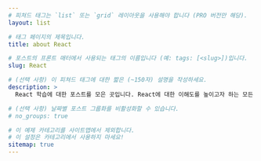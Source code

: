 ```yaml
---
# 피쳐드 태그는 `list` 또는 `grid` 레이아웃을 사용해야 합니다 (PRO 버전만 해당).
layout: list

# 태그 페이지의 제목입니다.
title: about React

# 포스트의 프론트 매터에서 사용되는 태그의 이름입니다 (예: tags: [<slug>])입니다.
slug: React

# (선택 사항) 이 피쳐드 태그에 대한 짧은 (~150자) 설명을 작성하세요.
description: >
  React 학습에 대한 포스트를 모은 곳입니다. React에 대한 이해도를 높이고자 하는 모든 사용자에게 유용한 자료가 포함되어 있습니다.

# (선택 사항) 날짜별 포스트 그룹화를 비활성화할 수 있습니다.
# no_groups: true

# 이 예제 카테고리를 사이트맵에서 제외합니다.
# 이 설정은 카테고리에서 사용하지 마세요!
sitemap: true
---
```

